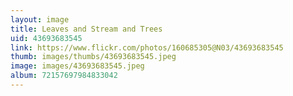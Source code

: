 ```yaml
---
layout: image
title: Leaves and Stream and Trees
uid: 43693683545
link: https://www.flickr.com/photos/160685305@N03/43693683545
thumb: images/thumbs/43693683545.jpeg
image: images/43693683545.jpeg
album: 72157697984833042
---
```


